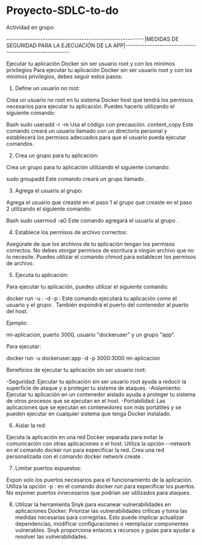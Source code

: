 # Proyecto-SDLC-to-do
Actividad en grupo


---------------------------------------------------------|MEDIDAS DE SEGURIDAD PARA LA EJECUACIÓN DE LA APP|-------------------------------------------------------

Ejecutar tu aplicación Docker sin ser usuario root y con los mínimos privilegios
Para ejecutar tu aplicación Docker sin ser usuario root y con los mínimos privilegios, debes seguir estos pasos:

1. Define un usuario no root:

Crea un usuario no root en tu sistema Docker host que tendrá los permisos necesarios para ejecutar tu aplicación. Puedes hacerlo utilizando el siguiente comando:

Bash
sudo useradd -r -m <nombre-de-usuario>
Usa el código con precaución.
content_copy
Este comando creará un usuario llamado <nombre-de-usuario> con un directorio personal y establecerá los permisos adecuados para que el usuario pueda ejecutar comandos.

2. Crea un grupo para tu aplicación:

Crea un grupo para tu aplicación utilizando el siguiente comando:

sudo groupadd <nombre-de-grupo>
Este comando creará un grupo llamado <nombre-de-grupo>.

3. Agrega el usuario al grupo:

Agrega el usuario que creaste en el paso 1 al grupo que creaste en el paso 2 utilizando el siguiente comando:

Bash
sudo usermod -aG <nombre-de-grupo> <nombre-de-usuario>
Este comando agregará el usuario <nombre-de-usuario> al grupo <nombre-de-grupo>.

4. Establece los permisos de archivo correctos:

Asegúrate de que los archivos de tu aplicación tengan los permisos correctos. No debes otorgar permisos de escritura a ningún archivo que no lo necesite. Puedes utilizar el comando chmod para establecer los permisos de archivo.

5. Ejecuta tu aplicación:

Para ejecutar tu aplicación, puedes utilizar el siguiente comando:

docker run -u <nombre-de-usuario>:<nombre-de-grupo> -d -p <puerto-de-la-aplicacion>:<puerto-de-la-aplicacion> <nombre-de-imagen>
Este comando ejecutará tu aplicación como el usuario <nombre-de-usuario> y el grupo <nombre-de-grupo>. También expondrá el puerto <puerto-de-la-aplicacion> del contenedor al puerto <puerto-de-la-aplicacion> del host.

Ejemplo:

mi-aplicacion, puerto 3000, usuario "dockeruser" y un grupo "app".

Para ejecutar:

docker run -u dockeruser:app -d -p 3000:3000 mi-aplicacion

Beneficios de ejecutar tu aplicación sin ser usuario root:

-Seguridad: Ejecutar tu aplicación sin ser usuario root ayuda a reducir la superficie de ataque y a proteger tu sistema de ataques.
-Aislamiento: Ejecutar tu aplicación en un contenedor aislado ayuda a proteger tu sistema de otros procesos que se ejecutan en el host.
-Portabilidad: Las aplicaciones que se ejecutan en contenedores son más portátiles y se pueden ejecutar en cualquier sistema que tenga Docker instalado.

6. Aislar la red:

Ejecuta la aplicación en una red Docker separada para evitar la comunicación con otras aplicaciones o el host.
Utiliza la opción --network <nombre-de-red> en el comando docker run para especificar la red.
Crea una red personalizada con el comando docker network create <nombre-de-red>.

7. Limitar puertos expuestos:

Expon solo los puertos necesarios para el funcionamiento de la aplicación.
Utiliza la opción -p <puerto-contenedor>:<puerto-host> en el comando docker run para especificar los puertos.
No exponer puertos innecesarios que podrían ser utilizados para ataques.

8. Utilizar la herramienta Snyk para escanear vulnerabilidades en aplicaciones Docker:
Priorizar las vulnerabilidades críticas y toma las medidas necesarias para corregirlas.
Esto puede implicar actualizar dependencias, modificar configuraciones o reemplazar componentes vulnerables.
Snyk proporciona enlaces a recursos y guías para ayudar a resolver las vulnerabilidades.
